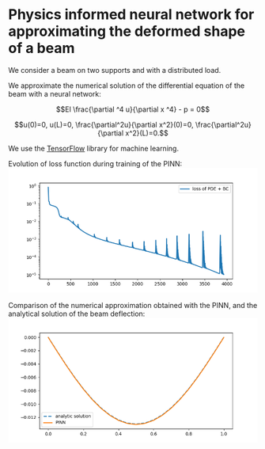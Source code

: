 # Physics informed neural network for approximating the deformed shape of a beam   

We consider a beam on two supports and with a distributed load.  

We approximate the numerical solution of the differential equation of the beam with a neural network:   

$$EI \frac{\partial ^4 u}{\partial x ^4}  - p = 0$$    

$$u(0)=0, u(L)=0,  \frac{\partial^2u}{\partial x^2}(0)=0,  \frac{\partial^2u}{\partial x^2}(L)=0.$$   

We use the [TensorFlow](https://www.tensorflow.org/) library for machine learning.    

Evolution of loss function during training of the PINN:   
<img title="Losses during trainin" alt="losses" src="loss.png">

Comparison of the numerical approximation obtained with the PINN, and the analytical solution of the beam deflection:   
<img title="Beam deformation" alt="deformed shape" src="deformed_shape.png">
